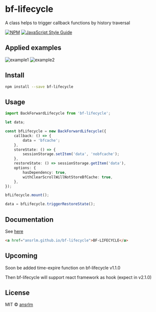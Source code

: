 # bf-lifecycle

A class helps to trigger callback functions by history traversal

[![NPM](https://img.shields.io/npm/v/bf-lifecycle.svg)](https://www.npmjs.com/package/bf-lifecycle) [![JavaScript Style Guide](https://img.shields.io/badge/code_style-standard-brightgreen.svg)](https://standardjs.com)

## Applied examples

![example1](https://user-images.githubusercontent.com/28749913/204125500-3e74f3f5-1921-4b67-94ec-318b4044b0ba.gif)
![example2](https://user-images.githubusercontent.com/28749913/204125503-12373ed6-004c-48d0-8c24-eda260360770.gif)

## Install

```bash
npm install --save bf-lifecycle
```

## Usage

```ts
import BackForwardLifecycle from 'bf-lifecycle';

let data;

const bfLifecycle = new BackForwardLifecycle({
	callback: () => {
		data = 'bfcache';
	},
	storeState: () => {
		sessionStorage.setItem('data', 'nobfcache');
	},
	restoreState: () => sessionStorage.getItem('data'),
	options: {
		hasDependency: true,
		withClearScrollWillNotStoreBfCache: true,
	},
});

bfLifecycle.mount();

data = bfLifecycle.triggerRestoreState();
```

## Documentation

See [here](https://ansrlm.github.io/bf-lifecycle)

```html
<a href="ansrlm.github.io/bf-lifecycle">BF-LIFECYCLE</a>
```

## Upcoming

Soon be added time-expire function on bf-lifecycle v1.1.0

Then bf-lifecycle will support react framework as hook (expect in v2.1.0)

## License

MIT © [ansrlm](https://github.com/ansrlm)
